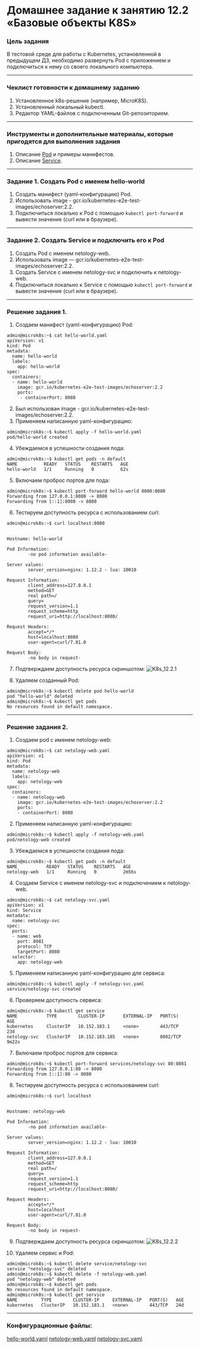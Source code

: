 # Домашнее задание к занятию 12.2 «Базовые объекты K8S»

### Цель задания

В тестовой среде для работы с Kubernetes, установленной в предыдущем ДЗ, необходимо развернуть Pod с приложением и подключиться к нему со своего локального компьютера. 

------

### Чеклист готовности к домашнему заданию

1. Установленное k8s-решение (например, MicroK8S).
2. Установленный локальный kubectl.
3. Редактор YAML-файлов с подключенным Git-репозиторием.

------

### Инструменты и дополнительные материалы, которые пригодятся для выполнения задания

1. Описание [Pod](https://kubernetes.io/docs/concepts/workloads/pods/) и примеры манифестов.
2. Описание [Service](https://kubernetes.io/docs/concepts/services-networking/service/).

------

### Задание 1. Создать Pod с именем hello-world

1. Создать манифест (yaml-конфигурацию) Pod.
2. Использовать image - gcr.io/kubernetes-e2e-test-images/echoserver:2.2.
3. Подключиться локально к Pod с помощью `kubectl port-forward` и вывести значение (curl или в браузере).

------

### Задание 2. Создать Service и подключить его к Pod

1. Создать Pod с именем netology-web.
2. Использовать image — gcr.io/kubernetes-e2e-test-images/echoserver:2.2.
3. Создать Service с именем netology-svc и подключить к netology-web.
4. Подключиться локально к Service с помощью `kubectl port-forward` и вывести значение (curl или в браузере).

------

### Решение задания 1.

1. Создаем манифест (yaml-конфигурацию) Pod:
```
admin@microk8s:~$ cat hello-world.yaml
apiVersion: v1
kind: Pod
metadata:
  name: hello-world
  labels:
    app: hello-world
spec:
  containers:
  - name: hello-world
    image: gcr.io/kubernetes-e2e-test-images/echoserver:2.2
    ports:
     - containerPort: 8080
```
2. Был использован image - gcr.io/kubernetes-e2e-test-images/echoserver:2.2.
3. Применяем написанную yaml-конфигурацию:
```
admin@microk8s:~$ kubectl apply -f hello-world.yaml
pod/hello-world created
```
4. Убеждаемся в успешности создания пода:
```
admin@microk8s:~$ kubectl get pods -n default
NAME          READY   STATUS    RESTARTS   AGE
hello-world   1/1     Running   0          62s
```
5. Включаем проброс портов для пода:
```
admin@microk8s:~$ kubectl port-forward hello-world 8080:8080
Forwarding from 127.0.0.1:8080 -> 8080
Forwarding from [::1]:8080 -> 8080
```
6. Тестируем доступность ресурса с использованием curl:
```
admin@microk8s:~$ curl localhost:8080


Hostname: hello-world

Pod Information:
        -no pod information available-

Server values:
        server_version=nginx: 1.12.2 - lua: 10010

Request Information:
        client_address=127.0.0.1
        method=GET
        real path=/
        query=
        request_version=1.1
        request_scheme=http
        request_uri=http://localhost:8080/

Request Headers:
        accept=*/*
        host=localhost:8080
        user-agent=curl/7.81.0

Request Body:
        -no body in request-
```
7. Подтверждаем доступность ресурса скриншотом:
![K8s_12.2.1](./TASK_12.2/K8s_12.2.1.PNG)

8. Удаляем созданный Pod:
```
admin@microk8s:~$ kubectl delete pod hello-world
pod "hello-world" deleted
admin@microk8s:~$ kubectl get pods
No resources found in default namespace.
```

------

### Решение задания 2.

1. Создаем pod с именем netology-web:
```
admin@microk8s:~$ cat netology-web.yaml
apiVersion: v1
kind: Pod
metadata:
  name: netology-web
  labels:
    app: netology-web
spec:
  containers:
  - name: netology-web
    image: gcr.io/kubernetes-e2e-test-images/echoserver:2.2
    ports:
    - containerPort: 8080
```
2. Применяем написанную yaml-конфигурацию:
```
admin@microk8s:~$ kubectl apply -f netology-web.yaml
pod/netology-web created
```

3. Убеждаемся в успешности создания пода:
```
admin@microk8s:~$ kubectl get pods -n default
NAME           READY   STATUS    RESTARTS   AGE
netology-web   1/1     Running   0          2m56s
```

4. Создаем Service с именем netology-svc и подключением к netology-web.
```
admin@microk8s:~$ cat netology-svc.yaml
apiVersion: v1
kind: Service
metadata:
  name: netology-svc
spec:
  ports:
  - name: web
    port: 8081
    protocol: TCP
    targetPort: 8080
  selector:
    app: netology-web
```

5. Применяем написанную yaml-конфигурацию для сервиса:
```
admin@microk8s:~$ kubectl apply -f netology-svc.yaml
service/netology-svc created
```

6. Проверяем доступность сервиса:
```
admin@microk8s:~$ kubectl get service
NAME           TYPE        CLUSTER-IP       EXTERNAL-IP   PORT(S)    AGE
kubernetes     ClusterIP   10.152.183.1     <none>        443/TCP    23d
netology-svc   ClusterIP   10.152.183.185   <none>        8082/TCP   9m22s
```

7. Включаем проброс портов для сервиса:
```
admin@microk8s:~$ kubectl port-forward services/netology-svc 80:8081
Forwarding from 127.0.0.1:80 -> 8080
Forwarding from [::1]:80 -> 8080
```

8. Тестируем доступность ресурса с использованием curl:
```
admin@microk8s:~$ curl localhost


Hostname: netology-web

Pod Information:
        -no pod information available-

Server values:
        server_version=nginx: 1.12.2 - lua: 10010

Request Information:
        client_address=127.0.0.1
        method=GET
        real path=/
        query=
        request_version=1.1
        request_scheme=http
        request_uri=http://localhost:8080/

Request Headers:
        accept=*/*
        host=localhost
        user-agent=curl/7.81.0

Request Body:
        -no body in request-

```

9. Подтверждаем доступность ресурса скриншотом:
![K8s_12.2.2](./TASK_12.2/K8s_12.2.2.PNG)

10. Удаляем сервис и Pod:
```
admin@microk8s:~$ kubectl delete service/netology-svc
service "netology-svc" deleted
admin@microk8s:~$ kubectl delete -f netology-web.yaml
pod "netology-web" deleted
admin@microk8s:~$ kubectl get pods
No resources found in default namespace.
admin@microk8s:~$ kubectl get service
NAME         TYPE        CLUSTER-IP     EXTERNAL-IP   PORT(S)   AGE
kubernetes   ClusterIP   10.152.183.1   <none>        443/TCP   24d
```

------
### Конфигурационные файлы:
[hello-world.yaml](./TASK_12.2/hello-world.yaml)
[netology-web.yaml](./TASK_12.2/netology-web.yaml)
[netology-svc.yaml](./TASK_12.2/netology-svc.yaml)
